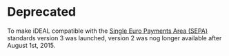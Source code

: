 # Deprecated

To make iDEAL compatible with the [Single Euro Payments Area (SEPA)](https://nl.wikipedia.org/wiki/Single_Euro_Payments_Area) standards version 3 was launched, version 2 was nog longer available after August 1st, 2015.
